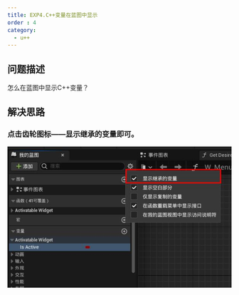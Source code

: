 ```yaml
---
title: EXP4.C++变量在蓝图中显示
order : 4
category:
  - u++
---
```


## 问题描述

<ChatMessage avatar="../../assets/emoji/kclr.png" :avatarWidth="40">
怎么在蓝图中显示C++变量？
</ChatMessage>

## 解决思路

### 点击齿轮图标——显示继承的变量即可。

![](..%2Fassets%2Fcppvar.jpg)
